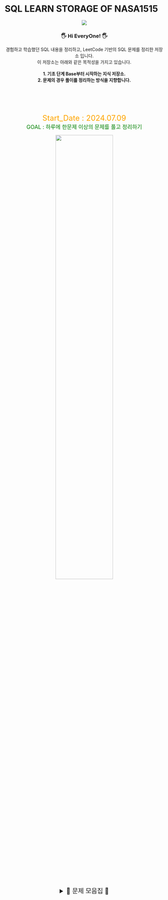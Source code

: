 # SQL LEARN STORAGE OF NASA1515

<p align='center'>
    <img src="https://capsule-render.vercel.app/api?type=waving&color=auto&height=300&section=header&text=SQL%20Learn%20Storage&fontSize=90&animation=fadeIn&fontAlignY=38&desc=learning%20and%20Working%20by SQL!&descAlignY=51&descAlign=62"/>
</p>

<div align = "center">

### 🖐 Hi EveryOne! 🖐

경험하고 학습했던 SQL 내용을 정리하고, LeetCode 기반의 SQL 문제를 정리한 저장소 입니다.  
이 저장소는 아래와 같은 목적성을 가지고 있습니다.    
<br/>
**1. 기초 단계 Base부터 시작하는 지식 저장소.**  
**2. 문제의 경우 풀이를 정리하는 방식을 지향합니다.**  

<br/>
<br/> 
<br/> 
<br/>


<font size="5" color="orange">Start_Date : 2024.07.09</font>  
<span style="color: green; font-size: 17px;">GOAL : 하루에 한문제 이상의 문제를 풀고 정리하기</span>  

<img src="https://leetcode.card.workers.dev/nasa1515?theme=wtf&font=&extension=activity" width="60%" />


<br/>
<br/>
<br/>

<details>
  <summary style="font-size: 20px;"> 💾 문제 모음집 💾</summary>
  
## 🟩 Easy

<details>
    <summary> ⚙️ [FUNCTION TYPE] LIST</summary>
  
  * [1667. Fix Names in a Table](https://github.com/nasa1515/Learn_SQL_From_Reetcode/blob/main/ReetCode_SQL_Quiz_Summary/Q.%20Function%20Type/EASY/1667.%20Fix%20Names%20in%20a%20Table.md)  
  * [1795. Rearrange Products Table](https://github.com/nasa1515/Learn_SQL_From_Reetcode/blob/main/ReetCode_SQL_Quiz_Summary/Q.%20Function%20Type/EASY/1795.%20Rearrange%20Products%20Table.md)
  
</details>

<details>
    <summary> 📁 [CASE WHEN TYPE] LIST</summary>
  
  * [610. Triangle Judgement](https://github.com/nasa1515/Learn_SQL_From_Reetcode/blob/main/ReetCode_SQL_Quiz_Summary/Q.%20Case%20when%20Type/EASY/610.%20Triangle%20Judgement.md)  
  * [627. Swap Salary](https://github.com/nasa1515/Learn_SQL_From_Reetcode/blob/main/ReetCode_SQL_Quiz_Summary/Q.%20Case%20when%20Type/EASY/627.%20Swap%20Salary.md)   
  * [1179. Reformat Department Table](https://github.com/nasa1515/Learn_SQL_From_Reetcode/blob/main/ReetCode_SQL_Quiz_Summary/Q.%20Case%20when%20Type/EASY/1179.%20Reformat%20Department%20Table.md) 
  * [1873. Calculate Special Bonus](https://github.com/nasa1515/Learn_SQL_From_Reetcode/blob/main/ReetCode_SQL_Quiz_Summary/Q.%20Case%20when%20Type/EASY/1873.%20Calculate%20Special%20Bonus.md)    
  
</details>


<details>
    <summary> 🗳️ [GROUP BY TYPE] LIST</summary>
  
  * [182. Duplicate Emails](https://github.com/nasa1515/Learn_SQL_From_Reetcode/blob/main/ReetCode_SQL_Quiz_Summary/Q.%20Groupby%20Type/EASY/182.%20Duplicate%20Emails.md)  
  * [511. Game Play Analysis I](https://github.com/nasa1515/Learn_SQL_From_Reetcode/blob/main/ReetCode_SQL_Quiz_Summary/Q.%20Groupby%20Type/EASY/511.%20Game%20Play%20Analysis%20I.md)  
  * [586. Customer Placing the Largest Number of Orders](https://github.com/nasa1515/Learn_SQL_From_Reetcode/blob/main/ReetCode_SQL_Quiz_Summary/Q.%20Groupby%20Type/EASY/586.%20Customer%20Placing%20the%20Largest%20Number%20of%20Orders.md)  
  * [596. Classes More Than 5 Students](https://github.com/nasa1515/Learn_SQL_From_Reetcode/blob/main/ReetCode_SQL_Quiz_Summary/Q.%20Groupby%20Type/EASY/596.%20Classes%20More%20Than%205%20Students.md)
  * [619. Biggest Single Number](https://github.com/nasa1515/Learn_SQL_From_Reetcode/blob/main/ReetCode_SQL_Quiz_Summary/Q.%20Groupby%20Type/EASY/619.%20Biggest%20Single%20Number.md)  
  * [1050. Actors and Directors Who Cooperated At Least Three Times](https://github.com/nasa1515/Learn_SQL_From_Reetcode/blob/main/ReetCode_SQL_Quiz_Summary/Q.%20Groupby%20Type/EASY/1050.%20Actors%20and%20Directors%20Who%20Cooperated%20At%20Least%20Three%20Times.md)  
  * [1068. Product Sales Analysis I](https://github.com/nasa1515/Learn_SQL_From_Reetcode/blob/main/ReetCode_SQL_Quiz_Summary/Q.%20Join%20Type/EASY/1068.%20Product%20Sales%20Analysis%20I.md)  
  * [1084. Sales Analysis III](https://github.com/nasa1515/Learn_SQL_From_Reetcode/blob/main/ReetCode_SQL_Quiz_Summary/Q.%20Groupby%20Type/EASY/1084.%20Sales%20Analysis%20III.md)  
  * [1141. User Activity for the Past 30 Days I](https://github.com/nasa1515/Learn_SQL_From_Reetcode/blob/main/ReetCode_SQL_Quiz_Summary/Q.%20Groupby%20Type/EASY/1141.%20User%20Activity%20for%20the%20Past%2030%20Days%20I.md) 
  * [1211. Queries Quality and Percentage](https://github.com/nasa1515/Learn_SQL_From_Reetcode/blob/main/ReetCode_SQL_Quiz_Summary/Q.%20Groupby%20Type/EASY/1211.%20Queries%20Quality%20and%20Percentage.md) 
  * [1484. Group Sold Products By The Date](https://github.com/nasa1515/Learn_SQL_From_Reetcode/blob/main/ReetCode_SQL_Quiz_Summary/Q.%20Groupby%20Type/EASY/1484.%20Group%20Sold%20Products%20By%20The%20Date.md) 
  * [1633. Percentage of Users Attended a Contest](https://github.com/nasa1515/Learn_SQL_From_Reetcode/blob/main/ReetCode_SQL_Quiz_Summary/Q.%20Groupby%20Type/EASY/1633.%20Percentage%20of%20Users%20Attended%20a%20Contest.md) 
  * [1693. Daily Leads and Partners](https://github.com/nasa1515/Learn_SQL_From_Reetcode/blob/main/ReetCode_SQL_Quiz_Summary/Q.%20Groupby%20Type/EASY/1693.%20Daily%20Leads%20and%20Partners.md)  
  * [1729. Find Followers Count](https://github.com/nasa1515/Learn_SQL_From_Reetcode/blob/main/ReetCode_SQL_Quiz_Summary/Q.%20Groupby%20Type/EASY/1729.%20Find%20Followers%20Count.md)  
  * [1741. Find Total Time Spent by Each Employee](https://github.com/nasa1515/Learn_SQL_From_Reetcode/blob/main/ReetCode_SQL_Quiz_Summary/Q.%20Groupby%20Type/EASY/1741.%20Find%20Total%20Time%20Spent%20by%20Each%20Employee.md)  
  * [2356. Number of Unique Subjects Taught by Each Teacher](https://github.com/nasa1515/Learn_SQL_From_Reetcode/blob/main/ReetCode_SQL_Quiz_Summary/Q.%20Groupby%20Type/EASY/2356.%20Number%20of%20Unique%20Subjects%20Taught%20by%20Each%20Teacher.md)

</details>

<details>
    <summary> 🔍 [WHERE TYPE] LIST</summary>
  
  * [196. Delete Duplicate Emails](https://github.com/nasa1515/Learn_SQL_From_Reetcode/blob/main/ReetCode_SQL_Quiz_Summary/Q.%20Where%20Type/EASY/196.%20Delete%20Duplicate%20Emails.md)  
  * [584. Find Customer Referee](https://github.com/nasa1515/Learn_SQL_From_Reetcode/blob/main/ReetCode_SQL_Quiz_Summary/Q.%20Where%20Type/EASY/584.%20Find%20Customer%20Referee.md)  
  * [595. Big Countries](https://github.com/nasa1515/Learn_SQL_From_Reetcode/blob/main/ReetCode_SQL_Quiz_Summary/Q.%20Where%20Type/EASY/595.%20Big%20Countries.md)  
  * [620. Not Boring Movies](https://github.com/nasa1515/Learn_SQL_From_Reetcode/blob/main/ReetCode_SQL_Quiz_Summary/Q.%20Where%20Type/EASY/620.%20Not%20Boring%20Movies.md)  
  * [1148. Article Views I](https://github.com/nasa1515/Learn_SQL_From_Reetcode/blob/main/ReetCode_SQL_Quiz_Summary/Q.%20Where%20Type/EASY/1148.%20Article%20Views%20I.md)  
  * [1683. Invalid Tweets](https://github.com/nasa1515/Learn_SQL_From_Reetcode/blob/main/ReetCode_SQL_Quiz_Summary/Q.%20Where%20Type/EASY/1683.%20Invalid%20Tweets.md)  
  * [1890. The Latest Login in 2020](https://github.com/nasa1515/Learn_SQL_From_Reetcode/blob/main/ReetCode_SQL_Quiz_Summary/Q.%20Where%20Type/EASY/1890.%20The%20Latest%20Login%20in%202020.md)

</details>


<details>
    <summary> ✂️ [JOIN TYPE] LIST</summary>
  
  * [175. Combine Two Tables](https://github.com/nasa1515/Learn_SQL_From_Reetcode/blob/main/ReetCode_SQL_Quiz_Summary/Q.%20Join%20Type/EASY/175.%20Combine%20Two%20Tables.md)  
  * [181. Employees Earning More Than Their Managers](https://github.com/nasa1515/Learn_SQL_From_Reetcode/blob/main/ReetCode_SQL_Quiz_Summary/Q.%20Join%20Type/EASY/181.%20Employees%20Earning%20More%20Than%20Their%20Managers.md)  
  * [183. Customers Who Never Order](https://github.com/nasa1515/Learn_SQL_From_Reetcode/blob/main/ReetCode_SQL_Quiz_Summary/Q.%20Join%20Type/EASY/183.%20Customers%20Who%20Never%20Order.md)  
  * [197. Rising Temperature](https://github.com/nasa1515/Learn_SQL_From_Reetcode/blob/main/ReetCode_SQL_Quiz_Summary/Q.%20Join%20Type/EASY/197.%20Rising%20Temperature.md)  
  * [577. Employee Bonus](https://github.com/nasa1515/Learn_SQL_From_Reetcode/blob/main/ReetCode_SQL_Quiz_Summary/Q.%20Join%20Type/EASY/577.%20Employee%20Bonus.md)  
  * [580. Count Student Number in Departments]()  
  * [607. Sales Person](https://github.com/nasa1515/Learn_SQL_From_Reetcode/blob/main/ReetCode_SQL_Quiz_Summary/Q.%20Join%20Type/EASY/607.%20Sales%20Person.md)  
  * [1075. Project Employees I](https://github.com/nasa1515/Learn_SQL_From_Reetcode/blob/main/ReetCode_SQL_Quiz_Summary/Q.%20Join%20Type/EASY/1075.%20Project%20Employees%20I.md)  
  * [1251. Average Selling Price](https://github.com/nasa1515/Learn_SQL_From_Reetcode/blob/main/ReetCode_SQL_Quiz_Summary/Q.%20Join%20Type/EASY/1251.%20Average%20Selling%20Price.md) 
  * [1280. Students and Examinations](https://github.com/nasa1515/Learn_SQL_From_Reetcode/blob/main/ReetCode_SQL_Quiz_Summary/Q.%20Join%20Type/EASY/1280.%20Students%20and%20Examinations.md) 
  * [1327. List the Products Ordered in a Period](https://github.com/nasa1515/Learn_SQL_From_Reetcode/blob/main/ReetCode_SQL_Quiz_Summary/Q.%20Join%20Type/EASY/1327.%20List%20the%20Products%20Ordered%20in%20a%20Period.md) 
  * [1378. Replace Employee ID With The Unique Identifier](https://github.com/nasa1515/Learn_SQL_From_Reetcode/blob/main/ReetCode_SQL_Quiz_Summary/Q.%20Join%20Type/EASY/1378.%20Replace%20Employee%20ID%20With%20The%20Unique%20Identifier.md) 
  * [1407. Top Travellers](https://github.com/nasa1515/Learn_SQL_From_Reetcode/blob/main/ReetCode_SQL_Quiz_Summary/Q.%20Join%20Type/EASY/1407.%20Top%20Travellers.md) 
  * [1581. Customer Who Visited but Did Not Make Any Transactions](https://github.com/nasa1515/Learn_SQL_From_Reetcode/blob/main/ReetCode_SQL_Quiz_Summary/Q.%20Join%20Type/EASY/1581.%20Customer%20Who%20Visited%20but%20Did%20Not%20Make%20Any%20Transactions.md) 
  * [1587. Bank Account Summary II](https://github.com/nasa1515/Learn_SQL_From_Reetcode/blob/main/ReetCode_SQL_Quiz_Summary/Q.%20Join%20Type/EASY/1587.%20Bank%20Account%20Summary%20II.md) 
  * [1661. Average Time of Process per Machine](https://github.com/nasa1515/Learn_SQL_From_Reetcode/blob/main/ReetCode_SQL_Quiz_Summary/Q.%20Join%20Type/EASY/1661.%20Average%20Time%20of%20Process%20per%20Machine.md) 
  * [1731. The Number of Employees Which Report to Each Employee](https://github.com/nasa1515/Learn_SQL_From_Reetcode/blob/main/ReetCode_SQL_Quiz_Summary/Q.%20Join%20Type/EASY/1731.%20The%20Number%20of%20Employees%20Which%20Report%20to%20Each%20Employee.md)

<details>
    <summary> ✏️ [REGEXP TYPE] LIST</summary>
  
  * [1517. Find Users With Valid E-Mails](https://github.com/nasa1515/Learn_SQL_From_Reetcode/blob/main/ReetCode_SQL_Quiz_Summary/Q.%20REGEXP%20Type/EASY/1517.%20Find%20Users%20With%20Valid%20E-Mails.md)  
  * [1527. Patients With a Condition](https://github.com/nasa1515/Learn_SQL_From_Reetcode/blob/main/ReetCode_SQL_Quiz_Summary/Q.%20REGEXP%20Type/EASY/1527.%20Patients%20With%20a%20Condition.md)  


</details>


<details>
    <summary> 🔏 [SUBQUERY TYPE] LIST</summary>
  
  * [1789. Primary Department for Each Employee](https://github.com/nasa1515/Learn_SQL_From_Reetcode/blob/main/ReetCode_SQL_Quiz_Summary/Q.%20SubQuery%20Type/EASY/1789.%20Primary%20Department%20for%20Each%20Employee.md)  
  * [1965. Employees With Missing Information](https://github.com/nasa1515/Learn_SQL_From_Reetcode/blob/main/ReetCode_SQL_Quiz_Summary/Q.%20SubQuery%20Type/EASY/1965.%20Employees%20With%20Missing%20Information.md)  
  * [1978. Employees Whose Manager Left the Company](https://github.com/nasa1515/Learn_SQL_From_Reetcode/blob/main/ReetCode_SQL_Quiz_Summary/Q.%20SubQuery%20Type/EASY/1978.%20Employees%20Whose%20Manager%20Left%20the%20Company.md)

</details>
</details>



##   🟧 Midium


<details>
    <summary> ⚙️ [FUNCTION TYPE] LIST</summary>
  
  * [178. Rank Scores](https://github.com/nasa1515/Learn_SQL_From_Reetcode/blob/main/ReetCode_SQL_Quiz_Summary/Q.%20Function%20Type/MEDIUM/178.%20Rank%20Scores.md)  
  * [180. Consecutive Numbers](https://github.com/nasa1515/Learn_SQL_From_Reetcode/blob/main/ReetCode_SQL_Quiz_Summary/Q.%20Function%20Type/MEDIUM/180.%20Consecutive%20Numbers.md)
  * [184. Department Highest Salary](https://github.com/nasa1515/Learn_SQL_From_Reetcode/blob/main/ReetCode_SQL_Quiz_Summary/Q.%20Function%20Type/MEDIUM/184.%20Department%20Highest%20Salary.md)  
  * [(WINDOW) 534. Game Play Analysis III](https://github.com/nasa1515/Learn_SQL_From_Reetcode/blob/main/ReetCode_SQL_Quiz_Summary/Q.%20Function%20Type/MEDIUM/534.%20Game%20Play%20Analysis%20III.md)  
  * [626. Exchange Seats](https://github.com/nasa1515/Learn_SQL_From_Reetcode/blob/main/ReetCode_SQL_Quiz_Summary/Q.%20Function%20Type/MEDIUM/626.%20Exchange%20Seats.md)  
  * [(WINDOW) 1077. Project Employees III](https://github.com/nasa1515/Learn_SQL_From_Reetcode/blob/main/ReetCode_SQL_Quiz_Summary/Q.%20Function%20Type/MEDIUM/1077.%20Project%20Employees%20III.md)  
  * [1126. Active Businesses](https://github.com/nasa1515/Learn_SQL_From_Reetcode/blob/main/ReetCode_SQL_Quiz_Summary/Q.%20Function%20Type/MEDIUM/1126.%20Active%20Businesses.md)  
  * [1112. Highest Grade For Each Student](https://github.com/nasa1515/Learn_SQL_From_Reetcode/blob/main/ReetCode_SQL_Quiz_Summary/Q.%20Function%20Type/MEDIUM/1112.%20Highest%20Grade%20For%20Each%20Student.md)   
  * [(WINDOW) 1321. Restaurant Growth](https://github.com/nasa1515/Learn_SQL_From_Reetcode/blob/main/ReetCode_SQL_Quiz_Summary/Q.%20Function%20Type/MEDIUM/1321.%20Restaurant%20Growth.md)  
  * [(WINDOW) 1341. Movie Rating](https://github.com/nasa1515/Learn_SQL_From_Reetcode/blob/main/ReetCode_SQL_Quiz_Summary/Q.%20Function%20Type/MEDIUM/1341.%20Movie%20Rating.md)  
  * [(WINDOW) 1934. Confirmation Rate](https://github.com/nasa1515/Learn_SQL_From_Reetcode/blob/main/ReetCode_SQL_Quiz_Summary/Q.%20Function%20Type/MEDIUM/1934.%20Confirmation%20Rate.md)   
  


</details>


<details>
    <summary> 📁 [CASE WHEN TYPE] LIST</summary>
  
  * [608. Tree Node](https://github.com/nasa1515/Learn_SQL_From_Reetcode/blob/main/ReetCode_SQL_Quiz_Summary/Q.%20Case%20when%20Type/MEDIUM/608.%20Tree%20Node.md)    
  * [1907. Count Salary Categories](https://github.com/nasa1515/Learn_SQL_From_Reetcode/blob/main/ReetCode_SQL_Quiz_Summary/Q.%20Case%20when%20Type/MEDIUM/1907.%20Count%20Salary%20Categories.md)  
  * [3220. Odd and Even Transactions](https://github.com/nasa1515/Learn_SQL_From_Reetcode/blob/main/ReetCode_SQL_Quiz_Summary/Q.%20Case%20when%20Type/MEDIUM/3220.%20Odd%20and%20Even%20Transactions.md)

</details>



<details>
    <summary> 🗳️ [GROUP BY TYPE] LIST</summary>

  * [578. Get Highest Answer Rate Question](https://github.com/nasa1515/Learn_SQL_From_Reetcode/blob/main/ReetCode_SQL_Quiz_Summary/Q.%20Groupby%20Type/MEDIUM/578.%20Get%20Highest%20Answer%20Rate%20Question.md)  
  * [1107. New Users Daily Count](https://github.com/nasa1515/Learn_SQL_From_Reetcode/blob/main/ReetCode_SQL_Quiz_Summary/Q.%20Groupby%20Type/MEDIUM/1107.%20New%20Users%20Daily%20Count.md)  
  * [1045. Customers Who Bought All Products](https://github.com/nasa1515/Learn_SQL_From_Reetcode/blob/main/ReetCode_SQL_Quiz_Summary/Q.%20Groupby%20Type/MEDIUM/1045.%20Customers%20Who%20Bought%20All%20Products.md)  
  * [1149. Article Views II](https://github.com/nasa1515/Learn_SQL_From_Reetcode/blob/main/ReetCode_SQL_Quiz_Summary/Q.%20Groupby%20Type/MEDIUM/1149.%20Article%20Views%20II.md)
  * [1193. Monthly Transactions I](https://github.com/nasa1515/Learn_SQL_From_Reetcode/blob/main/ReetCode_SQL_Quiz_Summary/Q.%20Groupby%20Type/MEDIUM/1193.%20Monthly%20Transactions%20I.md)  

</details>


<details>
    <summary> 🔍 [WHERE TYPE] LIST</summary>
  
  * [176. Second Highest Salary](https://github.com/nasa1515/Learn_SQL_From_Reetcode/blob/main/ReetCode_SQL_Quiz_Summary/Q.%20Where%20Type/MEDIUM/176.%20Second%20Highest%20Salary.md)  
  * [550. Game Play Analysis IV](https://github.com/nasa1515/Learn_SQL_From_Reetcode/blob/main/ReetCode_SQL_Quiz_Summary/Q.%20Where%20Type/MEDIUM/550.%20Game%20Play%20Analysis%20IV.md)  
  * [614. Second Degree Follower](https://github.com/nasa1515/Learn_SQL_From_Reetcode/blob/main/ReetCode_SQL_Quiz_Summary/Q.%20Where%20Type/MEDIUM/614.%20Second%20Degree%20Follower.md)
  * [1174. Immediate Food Delivery II](https://github.com/nasa1515/Learn_SQL_From_Reetcode/blob/main/ReetCode_SQL_Quiz_Summary/Q.%20Where%20Type/MEDIUM/1174.%20Immediate%20Food%20Delivery%20II.md)  


</details>


<details>
    <summary> ✂️ [JOIN TYPE] LIST</summary>
  
  * [570. Managers with at Least 5 Direct Reports](https://github.com/nasa1515/Learn_SQL_From_Reetcode/blob/main/ReetCode_SQL_Quiz_Summary/Q.%20Join%20Type/MEDIUM/570.%20Managers%20with%20at%20Least%205%20Direct%20Reports.md)  
  * [574. Winning Candidate](https://github.com/nasa1515/Learn_SQL_From_Reetcode/blob/main/ReetCode_SQL_Quiz_Summary/Q.%20Join%20Type/MEDIUM/574.%20Winning%20Candidate.md)  
  * [1132. Reported Posts II](https://github.com/nasa1515/Learn_SQL_From_Reetcode/blob/main/ReetCode_SQL_Quiz_Summary/Q.%20Join%20Type/MEDIUM/1132.%20Reported%20Posts%20II.md)
  * [1158. Market Analysis I](https://github.com/nasa1515/Learn_SQL_From_Reetcode/blob/main/ReetCode_SQL_Quiz_Summary/Q.%20Join%20Type/MEDIUM/1158.%20Market%20Analysis%20I.md)  
  * [1212. Team Scores in Football Tournament](https://github.com/nasa1515/Learn_SQL_From_Reetcode/blob/main/ReetCode_SQL_Quiz_Summary/Q.%20Join%20Type/MEDIUM/1212.%20Team%20Scores%20in%20Football%20Tournament.md)  
  * [1270. All People Report to the Given Manager](https://github.com/nasa1515/Learn_SQL_From_Reetcode/blob/main/ReetCode_SQL_Quiz_Summary/Q.%20Join%20Type/MEDIUM/1270.%20All%20People%20Report%20to%20the%20Given%20Manager.md)  
  * [1393. Capital Gain-Loss](https://github.com/nasa1515/Learn_SQL_From_Reetcode/blob/main/ReetCode_SQL_Quiz_Summary/Q.%20Join%20Type/MEDIUM/1393.%20Capital%20Gain-Loss.md)  

</details>


<details>
    <summary> 🔏 [SUBQUERY TYPE] LIST</summary>
  
  * [585. Investments in 2016](https://github.com/nasa1515/Learn_SQL_From_Reetcode/blob/main/ReetCode_SQL_Quiz_Summary/Q.%20SubQuery%20Type/MEDIUM/585.%20Investments%20in%202016.md)  
  * [1070. Product Sales Analysis III](https://github.com/nasa1515/Learn_SQL_From_Reetcode/blob/main/ReetCode_SQL_Quiz_Summary/Q.%20SubQuery%20Type/MEDIUM/1070.%20Product%20Sales%20Analysis%20III.md)
  * [1098. Unpopular Books](https://github.com/nasa1515/Learn_SQL_From_Reetcode/blob/main/ReetCode_SQL_Quiz_Summary/Q.%20SubQuery%20Type/MEDIUM/1098.%20Unpopular%20Books.md)  

</details>

<details>
    <summary> ➕ [CTE TYPE] LIST</summary>
  
  * [602. Friend Requests II: Who Has the Most Friends](https://github.com/nasa1515/Learn_SQL_From_Reetcode/blob/main/ReetCode_SQL_Quiz_Summary/Q.%20CTE%20Type/MEDIUM/602.%20Friend%20Requests%20II%3A%20Who%20Has%20the%20Most%20Friends.md)   
  * [1164. Product Price at a Given Date](https://github.com/nasa1515/Learn_SQL_From_Reetcode/blob/main/ReetCode_SQL_Quiz_Summary/Q.%20CTE%20Type/MEDIUM/1164.%20Product%20Price%20at%20a%20Given%20Date.md)
  * [1204. Last Person to Fit in the Bus](https://github.com/nasa1515/Learn_SQL_From_Reetcode/blob/main/ReetCode_SQL_Quiz_Summary/Q.%20CTE%20Type/MEDIUM/1204.%20Last%20Person%20to%20Fit%20in%20the%20Bus.md)
  * [1205. Monthly Transactions II](https://github.com/nasa1515/Learn_SQL_From_Reetcode/blob/main/ReetCode_SQL_Quiz_Summary/Q.%20CTE%20Type/MEDIUM/1205.%20Monthly%20Transactions%20II.md)  
  * [1264. Page Recommendations](https://github.com/nasa1515/Learn_SQL_From_Reetcode/blob/main/ReetCode_SQL_Quiz_Summary/Q.%20CTE%20Type/MEDIUM/1264.%20Page%20Recommendations.md)  

</details>


##   🟥 HARD


<details>
    <summary> ⚙️ [FUNCTION TYPE] LIST</summary>  

  * [185. Department Top Three Salaries](https://github.com/nasa1515/Learn_SQL_From_Reetcode/blob/main/ReetCode_SQL_Quiz_Summary/Q.%20Function%20Type/HARD/185.%20Department%20Top%20Three%20Salaries.md)  
  * [601. Human Traffic of Stadium](https://github.com/nasa1515/Learn_SQL_From_Reetcode/blob/main/ReetCode_SQL_Quiz_Summary/Q.%20Function%20Type/HARD/601.%20Human%20Traffic%20of%20Stadium.md)  

</details>

<details>
    <summary> 🔍 [WHERE TYPE] LIST</summary>
  
  * [262. Trips and Users](https://github.com/nasa1515/Learn_SQL_From_Reetcode/blob/main/ReetCode_SQL_Quiz_Summary/Q.%20Where%20Type/HARD/262.%20Trips%20and%20Users.md)  


</details>



</details>
